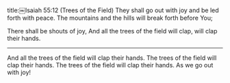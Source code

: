 title:￼Isaiah 55:12 (Trees of the Field)
They shall go out with joy
and be led forth with peace.
The mountains and the hills
will break forth before You;

There shall be shouts of joy,
And all the trees of the field
will clap, will clap their hands.

---
And all the trees of the field will clap their hands.
The trees of the field will clap their hands.
The trees of the field will clap their hands.
As we go out with joy!
